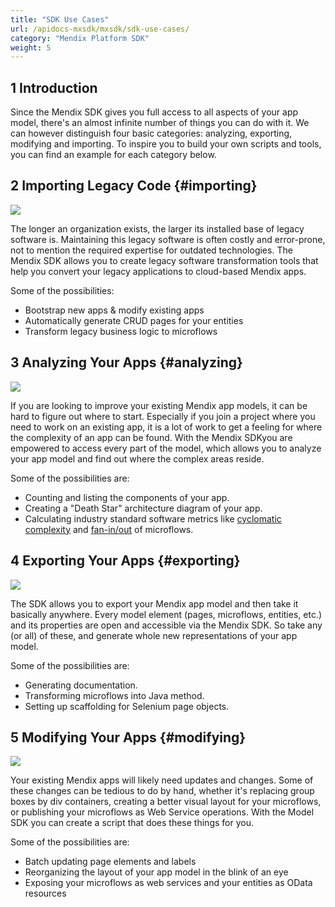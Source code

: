 ```yaml
---
title: "SDK Use Cases"
url: /apidocs-mxsdk/mxsdk/sdk-use-cases/
category: "Mendix Platform SDK"
weight: 5
---
```


## 1 Introduction

Since the Mendix SDK gives you full access to all aspects of your app model, there's an almost infinite number of things you can do with it. We can however distinguish four basic categories: analyzing, exporting, modifying and importing. To inspire you to build your own scripts and tools, you can find an example for each category below.

## 2 Importing Legacy Code {#importing}

![](/attachments/apidocs-mxsdk/mxsdk/sdk-use-cases/16844116.png)

The longer an organization exists, the larger its installed base of legacy software is. Maintaining this legacy software is often costly and error-prone, not to mention the required expertise for outdated technologies. The Mendix SDK allows you to create legacy software transformation tools that help you convert your legacy applications to cloud-based Mendix apps.

Some of the possibilities:

*   Bootstrap new apps & modify existing apps
*   Automatically generate CRUD pages for your entities
*   Transform legacy business logic to microflows

## 3 Analyzing Your Apps {#analyzing}

![](/attachments/apidocs-mxsdk/mxsdk/sdk-use-cases/16844117.png)

If you are looking to improve your existing Mendix app models, it can be hard to figure out where to start. Especially if you join a project where you need to work on an existing app, it is a lot of work to get a feeling for where the complexity of an app can be found. With the Mendix SDKyou are empowered to access every part of the model, which allows you to analyze your app model and find out where the complex areas reside.

Some of the possibilities are:

*   Counting and listing the components of your app.
*   Creating a "Death Star" architecture diagram of your app.
*   Calculating industry standard software metrics like [cyclomatic complexity](https://en.wikipedia.org/wiki/Cyclomatic_complexity) and [fan-in/out](https://en.wikipedia.org/wiki/Fan-out_%28software%29) of microflows.

## 4 Exporting Your Apps {#exporting}

![](/attachments/apidocs-mxsdk/mxsdk/sdk-use-cases/16844114.png) 

The SDK allows you to export your Mendix app model and then take it basically anywhere. Every model element (pages, microflows, entities, etc.) and its properties are open and accessible via the Mendix SDK. So take any (or all) of these, and generate whole new representations of your app model.

Some of the possibilities are:

*   Generating documentation.
*   Transforming microflows into Java method.
*   Setting up scaffolding for Selenium page objects.

## 5 Modifying Your Apps {#modifying}

![](/attachments/apidocs-mxsdk/mxsdk/sdk-use-cases/16844115.png) 

Your existing Mendix apps will likely need updates and changes. Some of these changes can be tedious to do by hand, whether it's replacing group boxes by div containers, creating a better visual layout for your microflows, or publishing your microflows as Web Service operations. With the Model SDK you can create a script that does these things for you.

Some of the possibilities are:

*   Batch updating page elements and labels
*   Reorganizing the layout of your app model in the blink of an eye
*   Exposing your microflows as web services and your entities as OData resources
